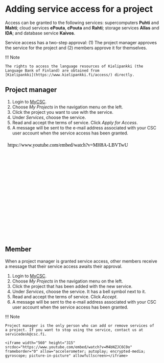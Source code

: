 # Adding service access for a project

Access can be granted to the following services: supercomputers **Puhti** and
**Mahti**; cloud services **ePouta**, **cPouta** and **Rahti**; storage services **Allas**
and **IDA**; and database service **Kaivos**.

Service access has a two-step approval: (1) The project manager approves
the service for the project and (2) members approve it for themselves.

!!! Note

    The rights to access the language resources of Kielipankki (the
    Language Bank of Finland) are obtained from
    [Kielipankki](https://www.kielipankki.fi/access/) directly.

## Project manager

1. Login to [MyCSC](http://my.csc.fi).
1. Choose _My Projects_ in the navigation menu on the left.
1. Click the project you want to use with the service.
1. Under _Services_, choose the service.
1. Read and accept the terms of service.
Click _Apply for Access_.
1. A message will be sent to the e-mail address associated with your CSC
user account when the service access has been granted.

<iframe width="560" height="315" srcdoc="https://www.youtube.com/embed/watch?v=MH8A-LBVTwU" frameborder="0" allow="accelerometer; autoplay; encrypted-media; gyroscope; picture-in-picture" allowfullscreen></iframe>

## Member

When a project manager is granted service access, other
members receive a message that their service access awaits their
approval.

1. Login to [MyCSC](http://my.csc.fi).
1. Choose _My Projects_ in the navigation menu on the left.
1. Click the project that has been added with the new service.
1. Under _Services_, choose the service. It has a bell symbol next to
it.
1. Read and accept the terms of service.
Click _Accept_.
1. A message will be sent to the e-mail address associated with your CSC
user account when the service access has been granted.

!!! Note

    Project manager is the only person who can add or remove services of
    a project. If you want to stop using the service, contact us at
    servicedesk@csc.fi.
    
    <iframe width="560" height="315" srcdoc="https://www.youtube.com/embed/watch?v=M4bNZJC6C0o" frameborder="0" allow="accelerometer; autoplay; encrypted-media; gyroscope; picture-in-picture" allowfullscreen></iframe>
